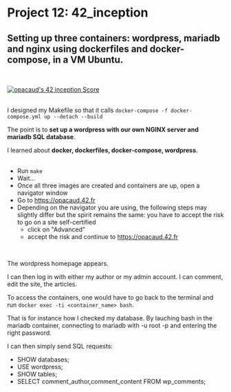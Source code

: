 # Project 12: 42_inception

## Setting up three containers: wordpress, mariadb and nginx using dockerfiles and docker-compose, in a VM Ubuntu.
</br>

[![opacaud's 42 inception Score](https://badge42.vercel.app/api/v2/cl2g6sk3a013609l6l237136q/project/2487499)](https://github.com/JaeSeoKim/badge42)
</br>
</br>

I designed my Makefile so that it calls ```docker-compose -f docker-compose.yml up --detach --build```
</br>

The point is to **set up a wordpress with our own NGINX server and mariadb SQL database**.
</br>

I learned about **docker, dockerfiles, docker-compose, wordpress**.
</br>
</br>

* Run ```make```
* Wait...
* Once all three images are created and containers are up, open a navigator window
* Go to https://opacaud.42.fr
* Depending on the navigator you are using, the following steps may slightly differ but the spirit remains the same: you have to accept the risk to go on a site self-certified
  * click on "Advanced"
  * accept the risk and continue to https://opacaud.42.fr
</br>

The wordpress homepage appears.
</br>

I can then log in with either my author or my admin account. I can comment, edit the site, the articles.
</br>

To access the containers, one would have to go back to the terminal and run ```docker exec -ti <container_name> bash```.
</br>

That is for instance how I checked my database. By lauching bash in the mariadb container, connecting to mariadb with -u root -p and entering the right password.
</br>

I can then simply send SQL requests:
* SHOW databases;
* USE wordpress;
* SHOW tables;
* SELECT comment_author,comment_content FROM wp_comments;
</br>
